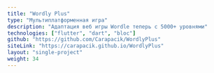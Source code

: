 ```yaml
---
title: "Wordly Plus"
type: "Мультиплатформенная игра"
description: "Адаптация веб игры Wordle теперь с 5000+ уровнями"
technologies: ["flutter", "dart", "bloc"]
github: "https://github.com/Carapacik/WordlyPlus"
siteLink: "https://carapacik.github.io/WordlyPlus"
layout: "single-project"
weight: 34
---
```

